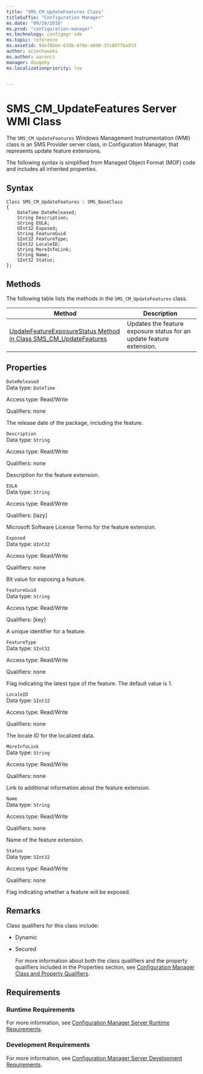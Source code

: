 ```yaml
---
title: "SMS_CM_UpdateFeatures Class"
titleSuffix: "Configuration Manager"
ms.date: "09/20/2016"
ms.prod: "configuration-manager"
ms.technology: configmgr-sdk
ms.topic: reference
ms.assetid: 9de78bee-635b-470e-a090-37c097fbad7d
author: aczechowski
ms.author: aaroncz
manager: dougebyms.localizationpriority: low


---
```

# SMS_CM_UpdateFeatures Server WMI Class
The  `SMS_CM_UpdateFeatures` Windows Management Instrumentation (WMI) class is an SMS Provider server class, in Configuration Manager, that represents update feature extensions.  

 The following syntax is simplified from Managed Object Format (MOF) code and includes all inherited properties.  

## Syntax  

```  
Class SMS_CM_UpdateFeatures : SMS_BaseClass  
{  
    DateTime DateReleased;  
    String Description;  
    String EULA;  
    UInt32 Exposed;  
    String FeatureGuid  
    SInt32 FeatureType;  
    SInt32 LocaleID;  
    String MoreInfoLink;  
    String Name;  
    SInt32 Status;  
};  

```  

## Methods  
 The following table lists the methods in the `SMS_CM_UpdateFeatures` class.  

|Method|Description|  
|------------|-----------------|  
|[UpdateFeatureExposureStatus Method in Class SMS_CM_UpdateFeatures](../../../develop/reference/sum/updatefeatureexposurestatus-method-in-class-sms_cm_updatefeatures.md)|Updates the feature exposure status for an update feature extension.|  

## Properties  
 `DateReleased`  
 Data type: `DateTime`  

 Access type: Read/Write  

 Qualifiers: none  

 The release date of the package, including the feature.  

 `Description`  
 Data type: `String`  

 Access type: Read/Write  

 Qualifiers: none  

 Description for the feature extension.  

 `EULA`  
 Data type: `String`  

 Access type: Read/Write  

 Qualifiers: [lazy]  

 Microsoft Software License Terms for the feature extension.  

 `Exposed`  
 Data type: `UInt32`  

 Access type: Read/Write  

 Qualifiers: none  

 Bit value for exposing a feature.  

 `FeatureGuid`  
 Data type: `String`  

 Access type: Read/Write  

 Qualifiers: [key]  

 A unique identifier for a feature.  

 `FeatureType`  
 Data type: `SInt32`  

 Access type: Read/Write  

 Qualifiers: none  

 Flag indicating the latest type of the feature. The default value is 1.  

 `LocaleID`  
 Data type: `SInt32`  

 Access type: Read/Write  

 Qualifiers: none  

 The locale ID for the localized data.  

 `MoreInfoLink`  
 Data type: `String`  

 Access type: Read/Write  

 Qualifiers: none  

 Link to additional information about the feature extension.  

 `Name`  
 Data type: `String`  

 Access type: Read/Write  

 Qualifiers: none  

 Name of the feature extension.  

 `Status`  
 Data type: `SInt32`  

 Access type: Read/Write  

 Qualifiers: none  

 Flag indicating whether a feature will be exposed.  

## Remarks  
 Class qualifiers for this class include:  

- Dynamic  

- Secured  

  For more information about both the class qualifiers and the property qualifiers included in the Properties section, see [Configuration Manager Class and Property Qualifiers](../../../develop/reference/misc/class-and-property-qualifiers.md).  

## Requirements  

### Runtime Requirements  
 For more information, see [Configuration Manager Server Runtime Requirements](../../../develop/core/reqs/server-runtime-requirements.md).  

### Development Requirements  
 For more information, see [Configuration Manager Server Development Requirements](../../../develop/core/reqs/server-development-requirements.md).  
